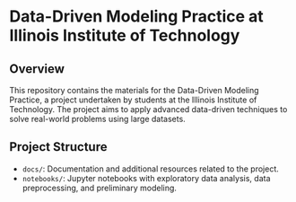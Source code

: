 # Data-Driven Modeling Practice at Illinois Institute of Technology

## Overview

This repository contains the materials for the Data-Driven Modeling Practice, a project undertaken by students at the Illinois Institute of Technology. The project aims to apply advanced data-driven techniques to solve real-world problems using large datasets.

## Project Structure

- `docs/`: Documentation and additional resources related to the project.
- `notebooks/`: Jupyter notebooks with exploratory data analysis, data preprocessing, and preliminary modeling.
